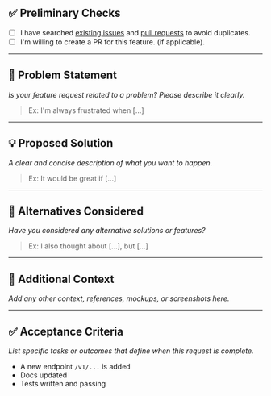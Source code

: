 ## ✅ Preliminary Checks

- [ ] I have searched [existing issues](https://github.com/credebl/credo-controller/issues) and [pull requests](https://github.com/credebl/credo-controller/pulls) to avoid duplicates.
- [ ] I'm willing to create a PR for this feature. (if applicable).

---

## 🧩 Problem Statement

_Is your feature request related to a problem? Please describe it clearly._

> Ex: I'm always frustrated when [...]

---

## 💡 Proposed Solution

_A clear and concise description of what you want to happen._

> Ex: It would be great if [...]

---

## 🔄 Alternatives Considered

_Have you considered any alternative solutions or features?_

> Ex: I also thought about [...], but [...]

---

## 📎 Additional Context

_Add any other context, references, mockups, or screenshots here._

---

## ✅ Acceptance Criteria

_List specific tasks or outcomes that define when this request is complete._

- A new endpoint `/v1/...` is added  
- Docs updated  
- Tests written and passing  
